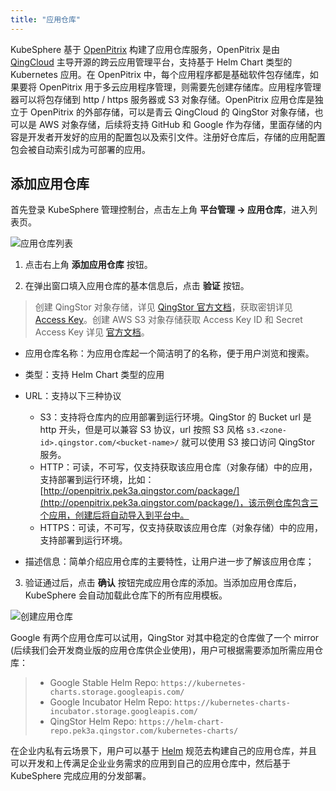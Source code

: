 ```yaml
---
title: "应用仓库"
---
```


KubeSphere 基于 [OpenPitrix](https://openpitrix.io) 构建了应用仓库服务，OpenPitrix 是由 [QingCloud](https://www.qingcloud.com) 主导开源的跨云应用管理平台，支持基于 Helm Chart 类型的 Kubernetes 应用。在 OpenPitrix 中，每个应用程序都是基础软件包存储库，如果要将 OpenPitrix 用于多云应用程序管理，则需要先创建存储库。应用程序管理器可以将包存储到 http / https 服务器或 S3 对象存储。OpenPitrix 应用仓库是独立于 OpenPitrix 的外部存储，可以是青云 QingCloud 的 QingStor 对象存储，也可以是 AWS 对象存储，后续将支持 GitHub 和 Google 作为存储，里面存储的内容是开发者开发好的应用的配置包以及索引文件。注册好仓库后，存储的应用配置包会被自动索引成为可部署的应用。

## 添加应用仓库

首先登录 KubeSphere 管理控制台，点击左上角 **平台管理 → 应用仓库**，进入列表页。

![应用仓库列表](/ae-apprepo_list.png)

1. 点击右上角 **添加应用仓库** 按钮。

2. 在弹出窗口填入应用仓库的基本信息后，点击 **验证** 按钮。

> 创建 QingStor 对象存储，详见 [QingStor 官方文档](https://docs.qingcloud.com/qingstor/guide/bucket_manage.html#%E5%88%9B%E5%BB%BA-bucket)，获取密钥详见 [Access Key](https://docs.qingcloud.com/qingstor/api/common/signature.html#%E8%8E%B7%E5%8F%96-access-key)。创建 AWS S3 对象存储获取 Access Key ID 和 Secret Access Key 详见 [官方文档](https://docs.aws.amazon.com/zh_cn/general/latest/gr/managing-aws-access-keys.html)。

- 应用仓库名称：为应用仓库起一个简洁明了的名称，便于用户浏览和搜索。
- 类型：支持 Helm Chart 类型的应用
- URL：支持以下三种协议
   - S3：支持将仓库内的应用部署到运行环境。QingStor 的 Bucket url 是 http 开头，但是可以兼容 S3 协议，url 按照 S3 风格 `s3.<zone-id>.qingstor.com/<bucket-name>/` 就可以使用 S3 接口访问 QingStor 服务。
   - HTTP：可读，不可写，仅支持获取该应用仓库（对象存储）中的应用，支持部署到运行环境，比如：[http://openpitrix.pek3a.qingstor.com/package/](http://openpitrix.pek3a.qingstor.com/package/)，该示例仓库包含三个应用，创建后将自动导入到平台中。
   - HTTPS：可读，不可写，仅支持获取该应用仓库（对象存储）中的应用，支持部署到运行环境。

- 描述信息：简单介绍应用仓库的主要特性，让用户进一步了解该应用仓库；

3. 验证通过后，点击 **确认** 按钮完成应用仓库的添加。当添加应用仓库后，KubeSphere 会自动加载此仓库下的所有应用模板。

![创建应用仓库](/repo-basic.png)

Google 有两个应用仓库可以试用，QingStor 对其中稳定的仓库做了一个 mirror (后续我们会开发商业版的应用仓库供企业使用)，用户可根据需要添加所需应用仓库：

> - Google Stable Helm Repo: `https://kubernetes-charts.storage.googleapis.com/`
> - Google Incubator Helm Repo: `https://kubernetes-charts-incubator.storage.googleapis.com/`
> - QingStor Helm Repo: `https://helm-chart-repo.pek3a.qingstor.com/kubernetes-charts/`

在企业内私有云场景下，用户可以基于 [Helm](https://helm.sh) 规范去构建自己的应用仓库，并且可以开发和上传满足企业业务需求的应用到自己的应用仓库中，然后基于 KubeSphere 完成应用的分发部署。